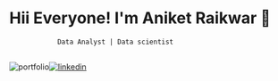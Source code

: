 # Hii Everyone! I'm Aniket Raikwar 👋


                Data Analyst | Data scientist



## 
![portfolio](https://img.shields.io/badge/my_portfolio-000?style=for-the-badge&logo=ko-fi&logoColor=white)[![linkedin](https://img.shields.io/badge/linkedin-0A66C2?style=for-the-badge&logo=linkedin&logoColor=white)](https://www.linkedin.com/)
